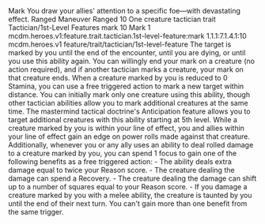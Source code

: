 <ability>
  <name>Mark</name>
  <flavor>You draw your allies&apos; attention to a specific foe—with devastating effect.</flavor>
  <keywords>
    <keyword>Ranged</keyword>
  </keywords>
  <type>Maneuver</type>
  <distance>Ranged 10</distance>
  <target>One creature</target>
  <metadata>
    <class>tactician</class>
    <feature_type>trait</feature_type>
    <file_dpath>Tactician/1st-Level Features</file_dpath>
    <item_id>mark</item_id>
    <item_index>10</item_index>
    <item_name>Mark</item_name>
    <level>1</level>
    <scc>mcdm.heroes.v1:feature.trait.tactician.1st-level-feature:mark</scc>
    <scdc>1.1.1:7.1.4.1:10</scdc>
    <source>mcdm.heroes.v1</source>
    <type>feature/trait/tactician/1st-level-feature</type>
  </metadata>
  <effects>
    <effect type="mundane">The target is marked by you until the end of the encounter, until you are dying, or until you use this ability again. You can willingly end your mark on a creature (no action required), and if another tactician marks a creature, your mark on that creature ends. When a creature marked by you is reduced to 0 Stamina, you can use a free triggered action to mark a new target within distance. You can initially mark only one creature using this ability, though other tactician abilities allow you to mark additional creatures at the same time. The mastermind tactical doctrine&apos;s Anticipation feature allows you to target additional creatures with this ability starting at 5th level. While a creature marked by you is within your line of effect, you and allies within your line of effect gain an edge on power rolls made against that creature. Additionally, whenever you or any ally uses an ability to deal rolled damage to a creature marked by you, you can spend 1 focus to gain one of the following benefits as a free triggered action: - The ability deals extra damage equal to twice your Reason score. - The creature dealing the damage can spend a Recovery. - The creature dealing the damage can shift up to a number of squares equal to your Reason score. - If you damage a creature marked by you with a melee ability, the creature is taunted by you until the end of their next turn. You can&apos;t gain more than one benefit from the same trigger.</effect>
  </effects>
</ability>
